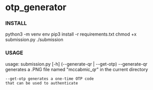 # otp_generator

### INSTALL ###
python3 -m venv env
pip3 install -r requirements.txt
chmod +x submission.py
./submission

###  USAGE  ###
usage: submission.py [-h] (--generate-qr | --get-otp)
	--generate-qr generates a .PNG file named "mccabmic_qr" 
	in the current directory

	--get-otp generates a one-time OTP code
	that can be used to authenticate
